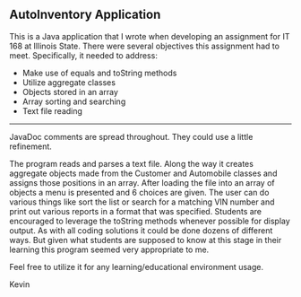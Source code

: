## AutoInventory Application

This is a Java application that I wrote when developing an assignment for IT 168 at Illinois State. There were several objectives this assignment had to meet. Specifically, it needed to address:

 * Make use of equals and toString methods
 * Utilize aggregate classes
 * Objects stored in an array
 * Array sorting and searching
 * Text file reading

---

JavaDoc comments are spread throughout. They could use a little refinement.

The program reads and parses a text file. Along the way it creates aggregate objects made from the Customer and Automobile classes and assigns those positions in an array. After loading the file into an array of objects a menu is presented and 6 choices are given. The user can do various things like sort the list or search for a matching VIN number and print out various reports in a format that was specified. Students are encouraged to leverage the toString methods whenever possible for display output. As with all coding solutions it could be done dozens of different ways. But given what students are supposed to know at this stage in their learning this program seemed very appropriate to me.

Feel free to utilize it for any learning/educational environment usage.

Kevin